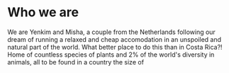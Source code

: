 # Who we are
We are Yenkim and Misha, a couple from the Netherlands following our dream of running a relaxed and cheap accomodation in an unspoiled and natural part of the world. What better place to do this than in Costa Rica?! Home of countless species of plants and 2% of the world's diversity in animals, all to be found in a country the size of 
